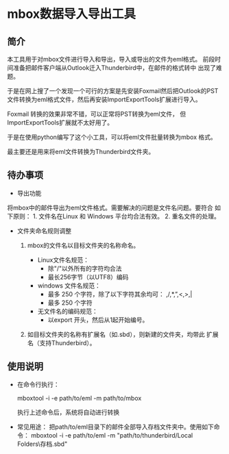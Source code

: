 
mbox数据导入导出工具
====

简介
-------

本工具用于对mbox文件进行导入和导出，导入或导出的文件为eml格式。
前段时间准备把邮件客户端从Outlook迁入Thunderbird中，在邮件的格式转中
出现了难题。

于是在网上搜了一个发现一个可行的方案是先安装Foxmail然后把Outlook的PST
文件转换为eml格式文件，然后再安装ImportExportTools扩展进行导入。

Foxmail 转换的效果非常不错，可以正常将PST转换为eml文件，
但ImportExportTools扩展就不太好用了。

于是在使用python编写了这个小工具，可以将eml文件批量转换为mbox 格式。

最主要还是用来将eml文件转换为Thunderbird文件夹。

待办事项
-----
* 导出功能

将mbox中的邮件导出为eml文件格式。需要解决的问题是文件名问题。要符合
如下原则：
	1. 文件名在Linux 和 Windows 平台均合法有效。
	2. 重名文件的处理。

* 文件夹命名规则调整

	1. mbox的文件名以目标文件夹的名称命名。
	   - Linux文件名规范：
		 - 除"/"以外所有的字符均合法
		 - 最长256字节（以UTF8）编码
	   - windows 文件名规范：
		 - 最多 250 个字符，除了以下字符其余均可： \,/,*,”,<,>,|
		 - 最多 250 个字符
	   - 无文件名的编码规范：
	     - 以export 开头，然后从1起开始编号。
		 
	2. 如目标文件夹的名称有扩展名（如.sbd），则新建的文件夹，均带此
	扩展名（支持Thunderbird）。


使用说明
-----

* 在命令行执行：

	mboxtool -i -e path/to/eml -m path/to/mbox

	执行上述命令后，系统将自动进行转换
* 常见用途：
把path/to/eml目录下的邮件全部导入存档文件夹中。使用如下命令：
	mboxtool -i -e path/to/eml -m "path/to/thunderbird/Local Folders\存档.sbd"
